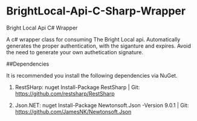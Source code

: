 # BrightLocal-Api-C-Sharp-Wrapper
Bright Local Api C# Wrapper

A c# wrapper class for consuming The Bright Local api. Automatically generates the proper authentication, with the siganture and expires. Avoid the need to generate your own authetication signature.

##Dependencies

It is recommended you install the following dependencies via NuGet.

1. RestSHarp: nuget Install-Package RestSharp | Git: https://github.com/restsharp/RestSharp

2. Json.NET: nuget Install-Package Newtonsoft.Json -Version 9.0.1 | Git: https://github.com/JamesNK/Newtonsoft.Json